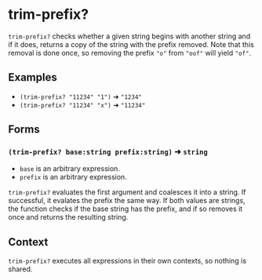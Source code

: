 # trim-prefix?

`trim-prefix?` checks whether a given string begins with another string and if
it does, returns a copy of the string with the prefix removed. Note that this
removal is done once, so removing the prefix `"o"` from `"oof"` will yield
`"of"`.

## Examples

* `(trim-prefix? "11234" "1")` ➜ `"1234"`
* `(trim-prefix? "11234" "x")` ➜ `"11234"`

## Forms

### `(trim-prefix? base:string prefix:string)` ➜ `string`

* `base` is an arbitrary expression.
* `prefix` is an arbitrary expression.

`trim-prefix?` evaluates the first argument and coalesces it into a string. If
successful, it evalates the prefix the same way. If both values are strings,
the function checks if the base string has the prefix, and if so removes it once
and returns the resulting string.

## Context

`trim-prefix?` executes all expressions in their own contexts, so nothing is
shared.
